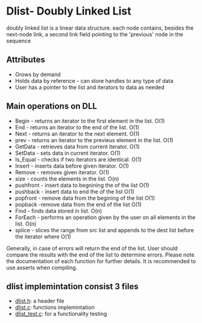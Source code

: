 # Dlist- Doubly Linked List
 doubly linked list is a linear data structure.
 each node contains, besides the next-node link, a second link field pointing to the 'previous' node in the sequence

## Attributes
* Grows by demand
* Holds data by reference - can store handles to any type of data
* User has a pointer to the list and iterators to data as needed

## Main operations on DLL
* Begin - returns an iterator to the first element in the list. O(1)
* End - returns an iterator to the end of the list. O(1)
* Next - returns an iterator to the next element. O(1)
* prev - returns an iterator to the previeus element in the list. O(1)
* GetData - retrieves data from current iterator. O(1) 
* SetData - sets data in current iterator. O(1)
* Is_Equal - checks if two iterators are identical. O(1)
* Insert - inserts data before given iterator. O(1)
* Remove - removes given iterator. O(1)
* size - counts the elements in the list. O(n)
* pushfront - insert data to begnining the of the list O(1) 
* pushback - insert data to end the of the list O(1)
* popfront - remove data from  the begining of the list O(1)
* popback -remove data from  the end of the list O(1)
* Find - finds data stored in list. O(n)
* ForEach - performs an operation given by the user on all elements in the list. O(n)
* splice - slices the range from src list and appends to the dest list before the iterator where O(1)

Generally, in case of errors will return the end of the list. User should
compare the results with the end of the list to determine errors. 
Please note the documentation of each function for further details.
It is recommended to use asserts when compiling.

## dlist implemintation consist 3 files
* [dlist.h](https://github.com/itay-adi/DataStructures/blob/main/dlist/dlist.h): a header file
* [dlist.c](https://github.com/itay-adi/DataStructures/blob/main/dlist/dlist.c): functions implemintation
* [dlist_test.c](https://github.com/itay-adi/DataStructures/blob/main/dlist/dlist_test.c): for a functionality testing
